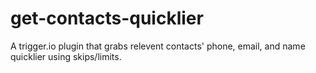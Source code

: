 get-contacts-quicklier
======================

A trigger.io plugin that grabs relevent contacts' phone, email, and name quicklier using skips/limits.
